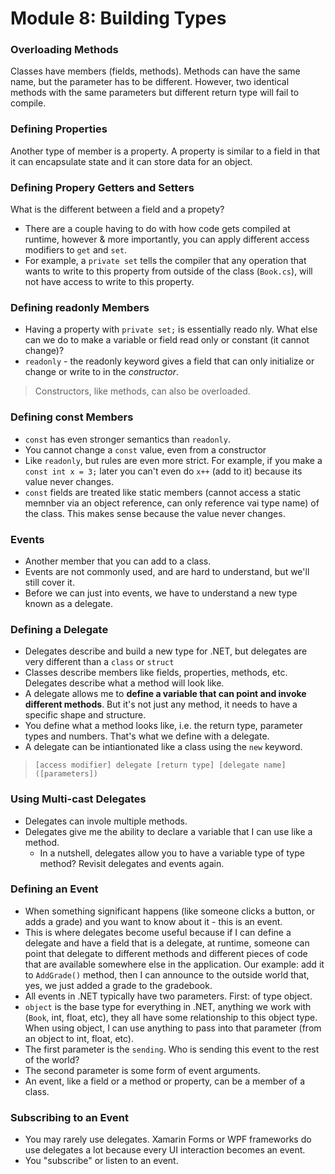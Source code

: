 # Module 8: Building Types

### Overloading Methods
Classes have members (fields, methods). Methods can have the same name, but the parameter has to be different. However, two identical methods with the same parameters but different return type will fail to compile.

### Defining Properties
Another type of member is a property. A property is similar to a field in that it can encapsulate state and it can store data for an object.

### Defining Propery Getters and Setters
What is the different between a field and a propety?
* There are a couple having to do with how code gets compiled at runtime, however & more importantly, you can apply different access modifiers to `get` and `set`.
* For example, a `private set` tells the compiler that any operation that wants to write to this property from outside of the class (`Book.cs`), will not have access to write to this property.

### Defining readonly Members
* Having a property with `private set;` is essentially reado nly. What else can we do to make a variable or field read only or constant (it cannot change)?
* `readonly` - the readonly keyword gives a field that can only initialize or change or write to in the *constructor*.

> Constructors, like methods, can also be overloaded.

### Defining const Members
*  `const` has even stronger semantics than `readonly`.
* You cannot change a `const` value, even from a constructor
* Like `readonly`, but rules are even more strict. For example, if you make a `const int x = 3;` later you can't even do `x++` (add to it) because its value never changes.
* `const` fields are treated like static members (cannot access a static memnber via an object reference, can only reference vai type name) of the class. This makes sense because the value never changes.

### Events
* Another member that you can add to a class.
* Events are not commonly used, and are hard to understand, but we'll still cover it.  
* Before we can just into events, we have to understand a new type known as a delegate.

### Defining a Delegate
* Delegates describe and build a new type for .NET, but delegates are very different than a `class` or `struct`
* Classes describe members like fields, properties, methods, etc. Delegates describe what a method will look like.
* A delegate allows me to **define a variable that can point and invoke different methods**. But it's not just any method, it needs to have a specific shape and structure.
* You define what a method looks like, i.e. the return type, parameter types and numbers. That's what we define with a delegate.
* A delegate can be intiantionated like a class using the `new` keyword.

> `[access modifier] delegate [return type] [delegate name]([parameters])`


### Using Multi-cast Delegates
* Delegates can invole multiple methods.
* Delegates give me the ability to declare a variable that I can use like a method.
    * In a nutshell, delegates allow you to have a variable type of type method? Revisit delegates and events again.

### Defining an Event
* When something significant happens (like someone clicks a button, or adds a grade) and you want to know about it - this is an event.
* This is where delegates become useful because if I can define a delegate and have a field that is a delegate, at runtime, someone can point that delegate to different methods and different pieces of code that are available somewhere else in the application. Our example: add it to `AddGrade()` method, then I can announce to the outside world that, yes, we just added a grade to the gradebook.
* All events in .NET typically have two parameters. First: of type object.
* `object` is the base type for everything in .NET, anything we work with (`Book`, int, float, etc), they all have some relationship to this object type. When using object, I can use anything to pass into that parameter (from an object to int, float, etc).
* The first parameter is the `sending`. Who is sending this event to the rest of the world?
* The second parameter is some form of event arguments.
* An event, like a field or a method or property, can be a member of a class.

### Subscribing to an Event
* You may rarely use delegates. Xamarin Forms or WPF frameworks do use delegates a lot because every UI interaction becomes an event. 
* You "subscribe" or listen to an event.

